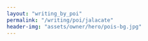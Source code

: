 ```yaml
---
layout: "writing_by_poi"
permalink: "/writing/poi/jalacate"
header-img: "assets/owner/hero/pois-bg.jpg"
---
```

